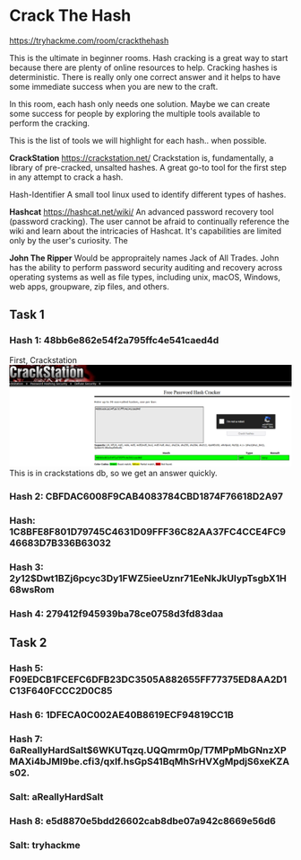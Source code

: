 # Crack The Hash

https://tryhackme.com/room/crackthehash

This is the ultimate in beginner rooms. Hash cracking is a great way to start because there are plenty of online resources to help. Cracking hashes is deterministic. There is really only one correct answer and it helps to have some immediate success when you are new to the craft.

In this room, each hash only needs one solution. Maybe we can create some success for people by exploring the multiple tools available to perform the cracking.

This is the list of tools we will highlight for each hash.. when possible.

**CrackStation**
https://crackstation.net/
Crackstation is, fundamentally, a library of pre-cracked, unsalted hashes. A great go-to tool for the first step in any attempt to crack a hash.

Hash-Identifier
A small tool linux used to identify different types of hashes.

**Hashcat**
https://hashcat.net/wiki/
An advanced password recovery tool (password cracking). The user cannot be afraid to continually reference the wiki and learn about the intricacies of Hashcat. It's capabilities are limited only by the user's curiosity. The

**John The Ripper**
Would be appropraitely names Jack of All Trades. John has the ability to perform password security auditing and recovery across operating systems as well as file types, including unix, macOS, Windows, web apps, groupware, zip files, and others. 


## Task 1
### Hash 1: 48bb6e862e54f2a795ffc4e541caed4d ###

First, Crackstation<br>
![Hash1](/screenshots/hash1.png)<br>
This is in crackstations db, so we get an answer quickly.

### Hash 2: CBFDAC6008F9CAB4083784CBD1874F76618D2A97 

### Hash: 1C8BFE8F801D79745C4631D09FFF36C82AA37FC4CCE4FC946683D7B336B63032 ###

### Hash 3: $2y$12$Dwt1BZj6pcyc3Dy1FWZ5ieeUznr71EeNkJkUlypTsgbX1H68wsRom ###

### Hash 4: 279412f945939ba78ce0758d3fd83daa ###


## Task 2

### Hash 5: F09EDCB1FCEFC6DFB23DC3505A882655FF77375ED8AA2D1C13F640FCCC2D0C85 ###

### Hash 6: 1DFECA0C002AE40B8619ECF94819CC1B ###

### Hash 7: $6$aReallyHardSalt$6WKUTqzq.UQQmrm0p/T7MPpMbGNnzXPMAXi4bJMl9be.cfi3/qxIf.hsGpS41BqMhSrHVXgMpdjS6xeKZAs02. ###
### Salt: aReallyHardSalt ###

### Hash 8: e5d8870e5bdd26602cab8dbe07a942c8669e56d6 ###
### Salt: tryhackme ###